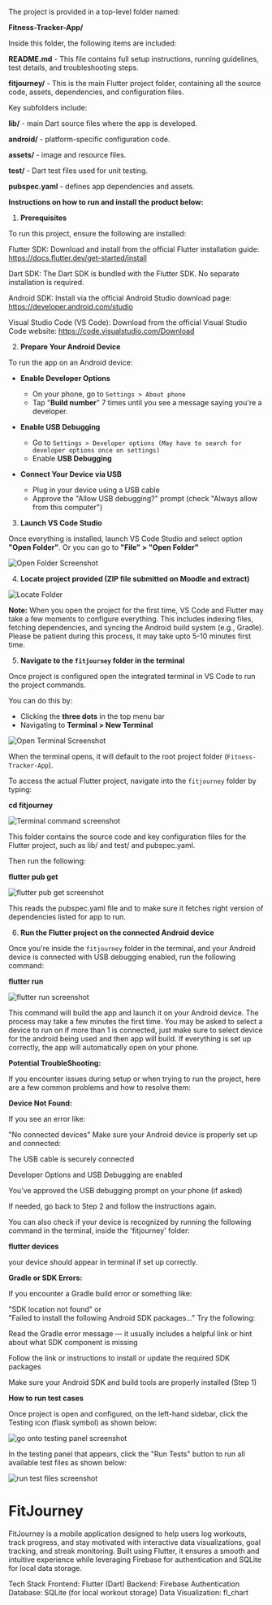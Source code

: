 The project is provided in a top-level folder named:

**Fitness-Tracker-App/**

Inside this folder, the following items are included:

**README.md** - This file contains full setup instructions, running guidelines, test details, and troubleshooting steps.

**fitjourney/** - This is the main Flutter project folder, containing all the source code, assets, dependencies, and configuration files.

Key subfolders include:

**lib/** - main Dart source files where the app is developed.

**android/** - platform-specific configuration code.

**assets/** - image and resource files.

**test/** - Dart test files used for unit testing.

**pubspec.yaml** - defines app dependencies and assets.

**Instructions on how to run and install the product below:**

1. **Prerequisites**

To run this  project, ensure the following are installed:

Flutter SDK: Download and install from the official Flutter installation guide: https://docs.flutter.dev/get-started/install

Dart SDK: The Dart SDK is bundled with the Flutter SDK. No separate installation is required.​

Android SDK: Install via the official Android Studio download page: https://developer.android.com/studio

Visual Studio Code (VS Code): Download from the official Visual Studio Code website: https://code.visualstudio.com/Download

2. **Prepare Your Android Device**

To run the app on an Android device:

- **Enable Developer Options**
  - On your phone, go to `Settings > About phone`
  - Tap "**Build number**" 7 times until you see a message saying you're a developer.

- **Enable USB Debugging**
  - Go to `Settings > Developer options (May have to search for developer options once on settings)`
  - Enable **USB Debugging**

- **Connect Your Device via USB**
  - Plug in your device using a USB cable
  - Approve the "Allow USB debugging?" prompt (check "Always allow from this computer")

3. **Launch VS Code Studio**

Once everything is installed, launch VS Code Studio and select option **"Open Folder"**. Or you can go to **"File" > "Open Folder"**

![Open Folder Screenshot](fitjourney/installation/Open_Folder.png)


4. **Locate project provided (ZIP file submitted on Moodle and extract)**

![Locate Folder](fitjourney/installation/Folder_name.png)

**Note:** When you open the project for the first time, VS Code and Flutter may take a few moments to configure everything. This includes indexing files, fetching dependencies, and syncing the Android build system (e.g., Gradle). Please be patient during this process, it may take upto 5-10 minutes first time.


5. **Navigate to the `fitjourney` folder in the terminal**

Once project is configured open the integrated terminal in VS Code to run the project commands.

You can do this by:
- Clicking the **three dots** in the top menu bar
- Navigating to **Terminal > New Terminal**

![Open Terminal Screenshot](fitjourney/installation/open_termninal.png)

When the terminal opens, it will default to the root project folder (`Fitness-Tracker-App`).

To access the actual Flutter project, navigate into the `fitjourney` folder by typing:

**cd fitjourney**

![Terminal command screenshot](fitjourney/installation/terminal_command.png)

This folder contains the source code and key configuration files for the Flutter project, such as lib/ and test/ and pubspec.yaml.


Then run the following:

**flutter pub get**

![flutter pub get screenshot](fitjourney/installation/pub_get.png)

This reads the pubspec.yaml file and to make sure it fetches right version of dependencies listed for app to run.

6. **Run the Flutter project on the connected Android device**

Once you're inside the `fitjourney` folder in the terminal, and your Android device is connected with USB debugging enabled, run the following command:

**flutter run**

![flutter run screenshot](fitjourney/installation/run_project.png)

This command will build the app and launch it on your Android device. The process may take a few minutes the first time. You may be asked to select a device to run on if more than 1 is connected, just make sure to select device for the android being used and then app will build.
If everything is set up correctly, the app will automatically open on your phone.


**Potential TroubleShooting:**

If you encounter issues during setup or when trying to run the project, here are a few common problems and how to resolve them:

**Device Not Found:**

If you see an error like:

"No connected devices"
Make sure your Android device is properly set up and connected:

The USB cable is securely connected

Developer Options and USB Debugging are enabled

You’ve approved the USB debugging prompt on your phone (if asked)

If needed, go back to Step 2 and follow the instructions again.

You can also check if your device is recognized by running the following command in the terminal, inside the 'fitjourney' folder:

**flutter devices**

your device should appear in terminal if set up correctly.

**Gradle or SDK Errors:**

If you encounter a Gradle build error or something like:

"SDK location not found" 
or  
"Failed to install the following Android SDK packages..."
Try the following:

Read the Gradle error message — it usually includes a helpful link or hint about what SDK component is missing

Follow the link or instructions to install or update the required SDK packages

Make sure your Android SDK and build tools are properly installed (Step 1)

**How to run test cases**

Once project is open and configured, on the left-hand sidebar, click the Testing icon (flask symbol) as shown below:

![go onto testing panel screenshot](fitjourney/installation/test_screen.png)

In the testing panel that appears, click the "Run Tests" button to run all available test files as shown below:

![run test files screenshot](fitjourney/installation/run_tests.png)

# FitJourney
FitJourney is a mobile application designed to help users log workouts, track progress, and stay motivated with interactive data visualizations, goal tracking, and streak monitoring. Built using Flutter, it ensures a smooth and intuitive experience while leveraging Firebase for authentication and SQLite for local data storage.

Tech Stack
Frontend: Flutter (Dart)
Backend: Firebase Authentication
Database: SQLite (for local workout storage)
Data Visualization: fl_chart
